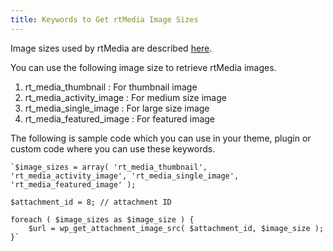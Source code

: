 ```yaml
---
title: Keywords to Get rtMedia Image Sizes
---
```


Image sizes used by rtMedia are described [here](http://docs.rtcamp.com/rtmedia/getting-started/settings/#ImageSizes).

You can use the following image size to retrieve rtMedia images.

1. rt_media_thumbnail  : For thumbnail image
2. rt_media_activity_image : For medium size image
3. rt_media_single_image : For large size image
4. rt_media_featured_image : For featured image

The following is sample code which you can use in your theme, plugin or custom code where you can use these keywords.


    
    `$image_sizes = array( 'rt_media_thumbnail', 'rt_media_activity_image', 'rt_media_single_image', 'rt_media_featured_image' );
    
    $attachment_id = 8; // attachment ID
    
    foreach ( $image_sizes as $image_size ) {
        $url = wp_get_attachment_image_src( $attachment_id, $image_size );
    }`




